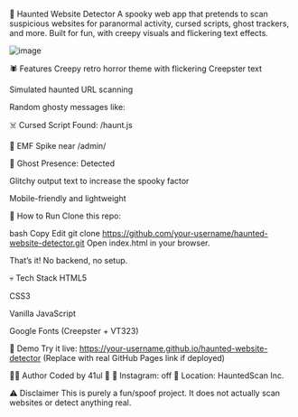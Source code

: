 👻 Haunted Website Detector
A spooky web app that pretends to scan suspicious websites for paranormal activity, cursed scripts, ghost trackers, and more. Built for fun, with creepy visuals and flickering text effects.

![image](https://github.com/user-attachments/assets/ce62af91-56ba-4156-9323-cbd15fb78959)

🕷️ Features
Creepy retro horror theme with flickering Creepster text

Simulated haunted URL scanning

Random ghosty messages like:

☠️ Cursed Script Found: /haunt.js

📡 EMF Spike near /admin/

👻 Ghost Presence: Detected

Glitchy output text to increase the spooky factor

Mobile-friendly and lightweight

🚀 How to Run
Clone this repo:

bash
Copy
Edit
git clone https://github.com/your-username/haunted-website-detector.git
Open index.html in your browser.

That’s it! No backend, no setup.

💀 Tech Stack
HTML5

CSS3

Vanilla JavaScript

Google Fonts (Creepster + VT323)

🎃 Demo
Try it live: https://your-username.github.io/haunted-website-detector
(Replace with real GitHub Pages link if deployed)

👨‍💻 Author
Coded by 41ul 👾
🔗 Instagram: off
📍 Location: HauntedScan Inc.

⚠️ Disclaimer
This is purely a fun/spoof project. It does not actually scan websites or detect anything real.
